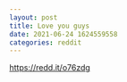 ```yaml
--- 
layout: post 
title: Love you guys 
date: 2021-06-24 1624559558 
categories: reddit 
--- 
```

https://redd.it/o76zdg